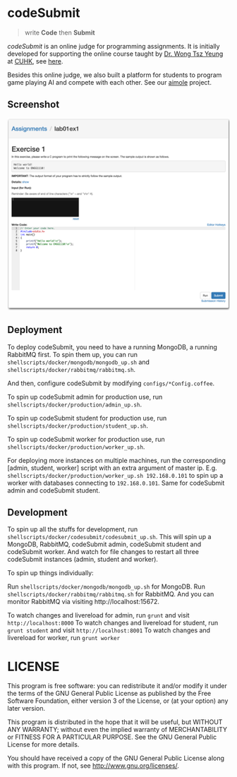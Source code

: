 # codeSubmit
> write __Code__ then __Submit__

*codeSubmit* is an online judge for programming assignments. It is initially developed for supporting the online course taught by [Dr. Wong Tsz Yeung](http://www.cse.cuhk.edu.hk/~tywong/html/index.html) at [CUHK](http://www.cuhk.edu.hk), see [here](http://tywong.github.io/gitbook-engg1110/).

Besides this online judge, we also built a platform for students to program game playing AI and compete with each other. See our [aimole](https://github.com/leoyuholo/aimole) project.

## Screenshot
![screenshot](./codeSubmit.png)

## Deployment
To deploy codeSubmit, you need to have a running MongoDB, a running RabbitMQ first. To spin them up, you can run `shellscripts/docker/mongodb/mongodb_up.sh` and `shellscripts/docker/rabbitmq/rabbitmq.sh`.

And then, configure codeSubmit by modifying `configs/*Config.coffee`.

To spin up codeSubmit admin for production use, run `shellscripts/docker/production/admin_up.sh`.

To spin up codeSubmit student for production use, run `shellscripts/docker/production/student_up.sh`.

To spin up codeSubmit worker for production use, run `shellscripts/docker/production/worker_up.sh`.

For deploying more instances on multiple machines, run the corresponding [admin, student, worker] script with an extra argument of master ip. E.g. `shellscripts/docker/production/worker_up.sh 192.168.0.101` to spin up a worker with databases connecting to `192.168.0.101`. Same for codeSubmit admin and codeSubmit student.

## Development
To spin up all the stuffs for development, run `shellscripts/docker/codesubmit/codesubmit_up.sh`. This will spin up a MongoDB, RabbitMQ, codeSubmit admin, codeSubmit student and codeSubmit worker. And watch for file changes to restart all three codeSubmit instances (admin, student and worker).

To spin up things individually:

Run `shellscripts/docker/mongodb/mongodb_up.sh` for MongoDB.
Run `shellscripts/docker/rabbitmq/rabbitmq.sh` for RabbitMQ. And you can monitor RabbitMQ via visiting http://localhost:15672.

To watch changes and livereload for admin, run `grunt` and visit `http://localhost:8000`
To watch changes and livereload for student, run `grunt student` and visit `http://localhost:8001`
To watch changes and livereload for worker, run `grunt worker`

# LICENSE
This program is free software: you can redistribute it and/or modify
it under the terms of the GNU General Public License as published by
the Free Software Foundation, either version 3 of the License, or
(at your option) any later version.

This program is distributed in the hope that it will be useful,
but WITHOUT ANY WARRANTY; without even the implied warranty of
MERCHANTABILITY or FITNESS FOR A PARTICULAR PURPOSE.  See the
GNU General Public License for more details.

You should have received a copy of the GNU General Public License
along with this program.  If not, see <http://www.gnu.org/licenses/>.
